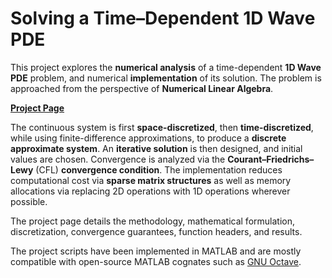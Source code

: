 # Solving a Time–Dependent 1D Wave PDE

This project explores the **numerical analysis** of a time-dependent **1D Wave PDE** problem, and numerical **implementation** of its solution. The problem is approached from the perspective of **Numerical Linear Algebra**.

[**Project Page**](https://jamesakl.com/nla-wave)

The continuous system is first **space-discretized**, then **time-discretized**, while using finite-difference approximations, to produce a **discrete approximate system**. An **iterative solution** is then designed, and initial values are chosen. Convergence is analyzed via the **Courant–Friedrichs–Lewy** (CFL) **convergence  condition**. The implementation reduces computational cost via **sparse matrix structures** as well as memory allocations via replacing 2D operations with 1D operations wherever possible.

The project page details the methodology, mathematical formulation, discretization, convergence guarantees, function headers, and results.

The project scripts have been implemented in MATLAB and are mostly compatible with open-source MATLAB cognates such as [GNU Octave](https://www.gnu.org/software/octave/).
